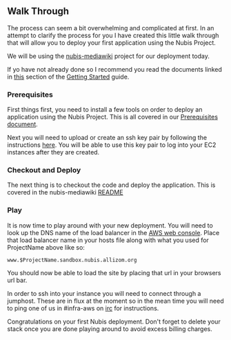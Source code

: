 ﻿## Walk Through
The process can seem a bit overwhelming and complicated at first. In an attempt to clarify the process for you I have created this little walk through that will allow you to deploy your first application using the Nubis Project.

We will be using the [nubis-mediawiki](https://github.com/nubisproject/nubis-mediawiki) project for our deployment today.

If yo have not already done so I recommend you read the documents linked in [this](https://github.com/Nubisproject/nubis-docs/blob/master/GETTING_STARTED.md#familiarize-yourself-with-the-nubis-project) section of the [Getting Started](https://github.com/Nubisproject/nubis-docs/blob/master/GETTING_STARTED.md) guide.

### Prerequisites
First things first, you need to install a few tools on order to deploy an application using the Nubis Project. This is all covered in our [Prerequisites document](https://github.com/Nubisproject/nubis-docs/blob/master/PREREQUISITES.md).

Next you will need to upload or create an ssh key pair by following the instructions [here](http://docs.aws.amazon.com/AWSEC2/latest/UserGuide/ec2-key-pairs.html). You will be able to use this key pair to log into your EC2 instances after they are created.

### Checkout and Deploy
The next thing is to checkout the code and deploy the application. This is covered in the nubis-mediawiki [README](https://github.com/Nubisproject/nubis-mediawiki/blob/master/README.md)

### Play
It is now time to play around with your new deployment. You will need to look up the DNS name of the load balancer in the [AWS web console](https://us-west-2.console.aws.amazon.com/ec2/v2/home#LoadBalancers:). Place that load balancer name in your hosts file along with what you used for ProjectName above like so:

```
www.$ProjectName.sandbox.nubis.allizom.org
```

You should now be able to load the site by placing that url in your browsers url bar.

In order to ssh into your instance you will need to connect through a jumphost. These are in flux at the moment so in the mean time you will need to ping one of us in #infra-aws on [irc](irc.mozilla.org) for instructions.

Congratulations on your first Nubis deployment. Don't forget to delete your stack once you are done playing around to avoid excess billing charges.